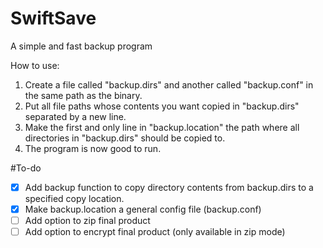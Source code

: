 # SwiftSave
A simple and fast backup program

How to use:
1. Create a file called "backup.dirs" and another called "backup.conf" in the same path as the binary.
2. Put all file paths whose contents you want copied in "backup.dirs" separated by a new line.
3. Make the first and only line in "backup.location" the path where all directories in "backup.dirs" should be copied to.
4. The program is now good to run.

#To-do
- [X] Add backup function to copy directory contents from backup.dirs to a specified copy location.
- [X] Make backup.location a general config file (backup.conf)
- [ ] Add option to zip final product
- [ ] Add option to encrypt final product (only available in zip mode)
